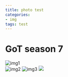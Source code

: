 ```yaml
---
title: photo test 
categories: 
- img
tags: test
---
```


# GoT season 7 

![img1](http://ox1rl70u8.bkt.clouddn.com/test1722e2821ly1fidcanuapkj21hc0u0grg.jpg-x)  
![img2](http://ox1rl70u8.bkt.clouddn.com/test1722e2821ly1fidcaog2toj21hc0u0wju.jpg)
![img3](http://ox1rl70u8.bkt.clouddn.com/test1722e2821ly1fidcap996qj21hc0u0n7y.jpg)
![](http://ox1rl70u8.bkt.clouddn.com/test1722e2821ly1fidcaswmqjj21hc0u07ai.jpg-x)
